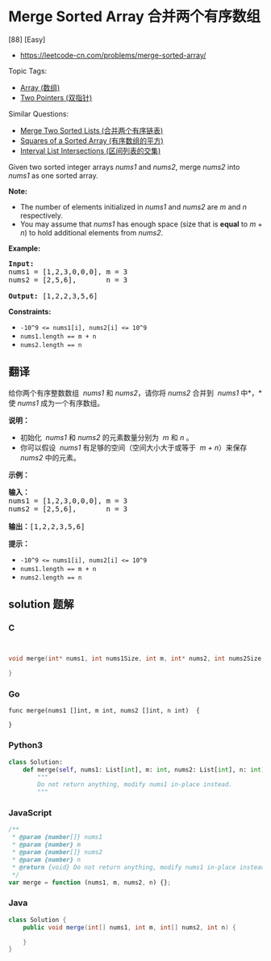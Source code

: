 # Merge Sorted Array 合并两个有序数组

[88] [Easy]

- https://leetcode-cn.com/problems/merge-sorted-array/

Topic Tags:

- [Array (数组)](https://leetcode-cn.com/tag/array/)
- [Two Pointers (双指针)](https://leetcode-cn.com/tag/two-pointers/)

Similar Questions:

- [Merge Two Sorted Lists (合并两个有序链表)](https://leetcode-cn.com/problems/merge-two-sorted-lists/)
- [Squares of a Sorted Array (有序数组的平方)](https://leetcode-cn.com/problems/squares-of-a-sorted-array/)
- [Interval List Intersections (区间列表的交集)](https://leetcode-cn.com/problems/interval-list-intersections/)

Given two sorted integer arrays _nums1_ and _nums2_, merge _nums2_ into _nums1_ as one sorted array.

**Note:**

- The number of elements initialized in _nums1_ and _nums2_ are _m_ and _n_ respectively.
- You may assume that _nums1_ has enough space (size that is **equal** to _m_ + _n_) to hold additional elements from _nums2_.

**Example:**

<pre><strong>Input:</strong>
nums1 = [1,2,3,0,0,0], m = 3
nums2 = [2,5,6],       n = 3

<strong>Output:</strong>&nbsp;[1,2,2,3,5,6]
</pre>

**Constraints:**

- `-10^9 <= nums1[i], nums2[i] <= 10^9`
- `nums1.length == m + n`
- `nums2.length == n`

## 翻译

给你两个有序整数数组  *nums1* 和 _nums2_，请你将 _nums2_ 合并到  *nums1* 中*，*使 _nums1_ 成为一个有序数组。

**说明：**

- 初始化  *nums1* 和 _nums2_ 的元素数量分别为  *m* 和 _n_ 。
- 你可以假设  *nums1* 有足够的空间（空间大小大于或等于  *m + n*）来保存 _nums2_ 中的元素。

**示例：**

<pre><strong>输入：</strong>
nums1 = [1,2,3,0,0,0], m = 3
nums2 = [2,5,6],       n = 3

<strong>输出：</strong>[1,2,2,3,5,6]</pre>

**提示：**

- `-10^9 <= nums1[i], nums2[i] <= 10^9`
- `nums1.length == m + n`
- `nums2.length == n`

## solution 题解

### C

```c


void merge(int* nums1, int nums1Size, int m, int* nums2, int nums2Size, int n){

}
```

### Go

```golang
func merge(nums1 []int, m int, nums2 []int, n int)  {

}
```

### Python3

```python
class Solution:
    def merge(self, nums1: List[int], m: int, nums2: List[int], n: int) -> None:
        """
        Do not return anything, modify nums1 in-place instead.
        """
```

### JavaScript

```javascript
/**
 * @param {number[]} nums1
 * @param {number} m
 * @param {number[]} nums2
 * @param {number} n
 * @return {void} Do not return anything, modify nums1 in-place instead.
 */
var merge = function (nums1, m, nums2, n) {};
```

### Java

```java
class Solution {
    public void merge(int[] nums1, int m, int[] nums2, int n) {

    }
}
```
